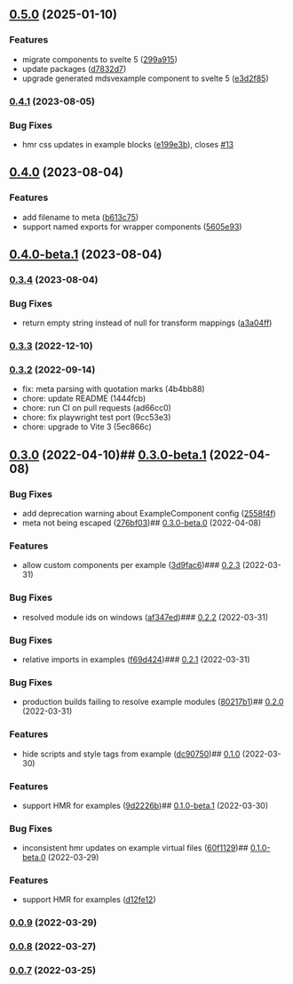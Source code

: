 

## [0.5.0](https://github.com/mattjennings/mdsvexamples/compare/0.4.1...0.5.0) (2025-01-10)


### Features

* migrate components to svelte 5 ([299a915](https://github.com/mattjennings/mdsvexamples/commit/299a915a4883737f903d2ca4493528c15dabde7c))
* update packages ([d7832d7](https://github.com/mattjennings/mdsvexamples/commit/d7832d7e8ac1472574a88c27d0abc2bd1f536e6b))
* upgrade generated mdsvexample component to svelte 5 ([e3d2f85](https://github.com/mattjennings/mdsvexamples/commit/e3d2f85de3319d3491c3efea575619729a8a81a6))

### [0.4.1](https://github.com/mattjennings/mdsvexamples/compare/0.4.0...0.4.1) (2023-08-05)


### Bug Fixes

* hmr css updates in example blocks ([e199e3b](https://github.com/mattjennings/mdsvexamples/commit/e199e3b3135cbb9dd177e7fea5f1b69b1714610f)), closes [#13](https://github.com/mattjennings/mdsvexamples/issues/13)

## [0.4.0](https://github.com/mattjennings/mdsvexamples/compare/0.4.0-beta.1...0.4.0) (2023-08-04)


### Features

* add filename to meta ([b613c75](https://github.com/mattjennings/mdsvexamples/commit/b613c7564e2da8eb22951e4575eed4fbfb5021a6))
* support named exports for wrapper components ([5605e93](https://github.com/mattjennings/mdsvexamples/commit/5605e93f188f4c9880f3d5e64b311dce53f71891))

## [0.4.0-beta.1](https://github.com/mattjennings/mdsvexamples/compare/0.3.4...0.4.0-beta.1) (2023-08-04)

### [0.3.4](https://github.com/mattjennings/mdsvexamples/compare/0.3.3...0.3.4) (2023-08-04)

### Bug Fixes

- return empty string instead of null for transform mappings ([a3a04ff](https://github.com/mattjennings/mdsvexamples/commit/a3a04ffebeffa846d8edb5754a40a74e2ffd611e))

### [0.3.3](https://github.com/mattjennings/mdsvex-code-preview/compare/0.3.2...0.3.3) (2022-12-10)

### [0.3.2](https://github.com/mattjennings/mdsvex-code-preview/compare/0.3.1...0.3.2) (2022-09-14)

- fix: meta parsing with quotation marks (4b4bb88)
- chore: update README (1444fcb)
- chore: run CI on pull requests (ad66cc0)
- chore: fix playwright test port (9cc53e3)
- chore: upgrade to Vite 3 (5ec866c)

## [0.3.0](https://github.com/mattjennings/mdsvex-code-preview/compare/0.3.0-beta.1...0.3.0) (2022-04-10)## [0.3.0-beta.1](https://github.com/mattjennings/mdsvex-code-preview/compare/0.3.0-beta.0...0.3.0-beta.1) (2022-04-08)

### Bug Fixes

- add deprecation warning about ExampleComponent config ([2558f4f](https://github.com/mattjennings/mdsvex-code-preview/commit/2558f4f46cbd71f4a4e00468ffd4dcf8e6f4a074))
- meta not being escaped ([276bf03](https://github.com/mattjennings/mdsvex-code-preview/commit/276bf0396cbc0824b0df87f3edd3d1cb2e5595f2))## [0.3.0-beta.0](https://github.com/mattjennings/mdsvex-code-preview/compare/0.2.3...0.3.0-beta.0) (2022-04-08)

### Features

- allow custom components per example ([3d9fac6](https://github.com/mattjennings/mdsvex-code-preview/commit/3d9fac6298c6741f60edeeaa25da5ed75e595cc8))### [0.2.3](https://github.com/mattjennings/mdsvex-code-preview/compare/0.2.2...0.2.3) (2022-03-31)

### Bug Fixes

- resolved module ids on windows ([af347ed](https://github.com/mattjennings/mdsvex-code-preview/commit/af347edfa5906ee57bfa33006be301ea00c337be))### [0.2.2](https://github.com/mattjennings/mdsvex-code-preview/compare/0.2.1...0.2.2) (2022-03-31)

### Bug Fixes

- relative imports in examples ([f69d424](https://github.com/mattjennings/mdsvex-code-preview/commit/f69d42416ec1426263bf6fdf6e10c465f50dd894))### [0.2.1](https://github.com/mattjennings/mdsvex-code-preview/compare/0.2.0...0.2.1) (2022-03-31)

### Bug Fixes

- production builds failing to resolve example modules ([80217b1](https://github.com/mattjennings/mdsvex-code-preview/commit/80217b120f5462552f85d88997b7bf8de3577f66))## [0.2.0](https://github.com/mattjennings/mdsvex-code-preview/compare/0.1.0...0.2.0) (2022-03-31)

### Features

- hide scripts and style tags from example ([dc90750](https://github.com/mattjennings/mdsvex-code-preview/commit/dc90750ad2835ed6a0d680bc639d80d47af278ce))## [0.1.0](https://github.com/mattjennings/mdsvex-code-preview/compare/0.0.9...0.1.0) (2022-03-30)

### Features

- support HMR for examples ([9d2226b](https://github.com/mattjennings/mdsvex-code-preview/commit/9d2226b20e5d5d263fab6de0a4da2aa0eceb83c4))## [0.1.0-beta.1](https://github.com/mattjennings/mdsvex-code-preview/compare/0.1.0-beta.0...0.1.0-beta.1) (2022-03-30)

### Bug Fixes

- inconsistent hmr updates on example virtual files ([60f1129](https://github.com/mattjennings/mdsvex-code-preview/commit/60f1129eb3bb737b4070d0b91151addee62fd845))## [0.1.0-beta.0](https://github.com/mattjennings/mdsvex-code-preview/compare/0.0.9...0.1.0-beta.0) (2022-03-29)

### Features

- support HMR for examples ([d12fe12](https://github.com/mattjennings/mdsvex-code-preview/commit/d12fe127360e3b813ed97ff12d20e2564e4e06bd))

### [0.0.9](https://github.com/mattjennings/mdsvex-code-preview/compare/0.0.9...0.1.0-beta.0) (2022-03-29)

### [0.0.8](https://github.com/mattjennings/mdsvex-code-preview/compare/0.0.9...0.1.0-beta.0) (2022-03-27)

### [0.0.7](https://github.com/mattjennings/mdsvex-code-preview/compare/0.0.9...0.1.0-beta.0) (2022-03-25)